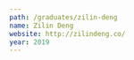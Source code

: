 ```yaml
---
path: /graduates/zilin-deng
name: Zilin Deng
website: http://zilindeng.co/
year: 2019
---
```

